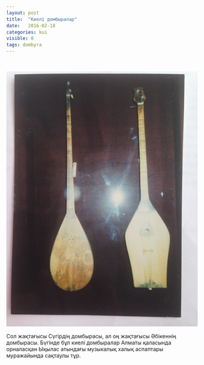```yaml
---
layout: post
title:  "Киелі домбыралар"
date:   2016-02-18
categories: kui
visible: 0
tags: dombyra
---
```

<br>

![portrait](/img/kui/kieli_dombyralar.png) 

Сол жақтағысы Сүгірдің домбырасы, ал оң жақтағысы Әбікеннің домбырасы. Бүгінде бұл киелі домбыралар Алматы қаласында орналасқан Ықылас атындағы музыкалық халық аспаптары муражайында сақтаулы тұр.
